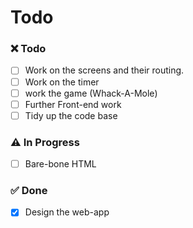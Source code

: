 # Todo

### :x: Todo 

- [ ] Work on the screens and their routing.
- [ ] Work on the timer
- [ ] work the game (Whack-A-Mole) 
- [ ] Further Front-end work
- [ ] Tidy up the code base

### :warning: In Progress 

- [ ] Bare-bone HTML

### :white_check_mark: Done 

- [x] Design the web-app 
